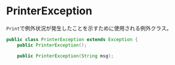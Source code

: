 # PrinterException

`Print`で例外状況が発生したことを示すために使用される例外クラス。

```java
public class PrinterException extends Exception {
    public PrinterException();

    public PrinterException(String msg);
```

